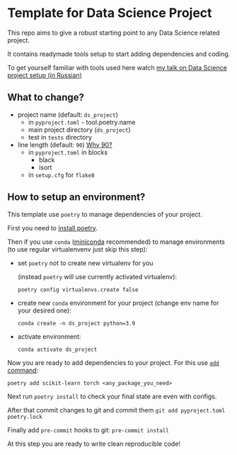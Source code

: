 # Template for Data Science Project

This repo aims to give a robust starting point to any Data Science related project.

It contains readymade tools setup to start adding dependencies and coding.

To get yourself familiar with tools used here watch [my talk on Data Science project setup (in Russian)](https://youtu.be/jLIAiDMyseQ)

## What to change?

* project name (default: `ds_project`)
    * in `pyproject.toml` - tool.poetry.name
    * main project directory (`ds_project`)
    * test in `tests` directory
* line length (default: `90`) [Why 90?](https://youtu.be/esZLCuWs_2Y?t=1287)
    * in `pyproject.toml` in blocks
        * black
        * isort
    * in `setup.cfg` for `flake8`

## How to setup an environment?

This template use `poetry` to manage dependencies of your project.

First you need to [install poetry](https://python-poetry.org/docs/#installation).

Then if you use `conda` ([miniconda](https://docs.conda.io/en/latest/miniconda.html) recommended) to manage environments (to use regular virtualenvenv just skip this step):

* set `poetry` not to create new virtualenv for you

    (instead `poetry` will use currently activated virtualenv):

    `poetry config virtualenvs.create false`

* create new `conda` environment for your project (change env name for your desired one):

    `conda create -n ds_project python=3.9`

* activate environment:

    `conda activate ds_project`

Now you are ready to add dependencies to your project. For this use [`add` command](https://python-poetry.org/docs/cli/#add):

`poetry add scikit-learn torch <any_package_you_need>`

Next run `poetry install` to check your final state are even with configs.

After that commit changes to git and commit them `git add pyproject.toml poetry.lock`

Finally add `pre-commit` hooks to git: `pre-commit install`

At this step you are ready to write clean reproducible code!
